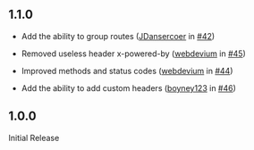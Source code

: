 ## 1.1.0

- Add the ability to group routes ([JDansercoer](https://github.com/JDansercoer) in [#42](https://github.com/boyney123/mockit/pull/42))

- Removed useless header x-powered-by ([webdevium](https://github.com/webdevium) in [#45](https://github.com/boyney123/mockit/pull/45))

- Improved methods and status codes ([webdevium](https://github.com/webdevium) in [#44](https://github.com/boyney123/mockit/pull/44))

- Add the ability to add custom headers ([boyney123](https://github.com/boyney123) in [#46](https://github.com/boyney123/mockit/pull/46))

## 1.0.0

Initial Release

